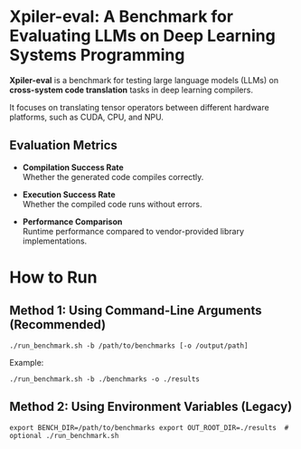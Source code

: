 # Xpiler-eval: A Benchmark for Evaluating LLMs on Deep Learning Systems Programming

**Xpiler-eval** is a benchmark for testing large language models (LLMs) on **cross-system code translation** tasks in deep learning compilers.

It focuses on translating tensor operators between different hardware platforms, such as CUDA, CPU, and NPU.

## Evaluation Metrics

- **Compilation Success Rate**  
  Whether the generated code compiles correctly.

- **Execution Success Rate**  
  Whether the compiled code runs without errors.

- **Performance Comparison**  
  Runtime performance compared to vendor-provided library implementations.

# How to Run
## Method 1: Using Command-Line Arguments (Recommended)
``./run_benchmark.sh -b /path/to/benchmarks [-o /output/path]``

Example:

``
./run_benchmark.sh -b ./benchmarks -o ./results
``

## Method 2: Using Environment Variables (Legacy)
``
export BENCH_DIR=/path/to/benchmarks
export OUT_ROOT_DIR=./results  # optional
./run_benchmark.sh
``
